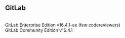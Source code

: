 GitLab
-
<br>GitLab Enterprise Edition v16.4.1-ee (few codereviewers)
<br>GitLab Community Edition v16.4.1
